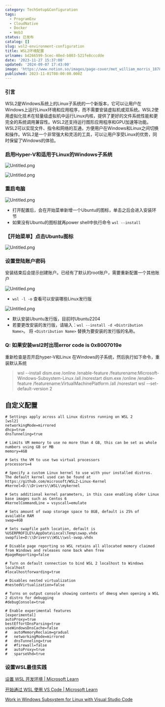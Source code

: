 ```yaml
---
category: TechSetup&Configuration
tags:
  - ProgramEnv
  - CloudNative
  - Docker
  - Web3
status: 已发布
catalog: []
slug: wsl2-environment-configuration
title: WSL2环境配置
urlname: bd266599-5cec-40ed-b803-521fe8cccdde
date: '2023-11-27 15:37:00'
updated: '2024-09-07 17:43:00'
image: 'https://www.notion.so/images/page-cover/met_william_morris_1878.jpg'
published: 2023-11-01T08:00:00.000Z
---
```


### 引言


WSL2是Windows系统上的Linux子系统的一个新版本，它可以让用户在Windows上运行Linux环境和应用程序，而不需要安装虚拟机或双系统。WSL2使用虚拟化技术在轻量级虚拟机中运行Linux内核，提供了更好的文件系统性能和更完全的系统调用兼容性。WSL2还支持运行图形应用程序和GPU加速等功能。WSL2可以实现文件、指令和网络的互通，方便用户在Windows和Linux之间切换和操作。WSL2是一个非常强大和灵活的工具，可以让用户享受Linux的优势，同时保留了Windows的体验。


### 启用Hyper-V和适用于Linux的Windows子系统


![Untitled.png](https://prod-files-secure.s3.us-west-2.amazonaws.com/5d24fe63-e567-4804-86f9-9fdc62e13082/62efe4d1-37d6-4606-a7b8-34dcd63ff38a/Untitled.png?X-Amz-Algorithm=AWS4-HMAC-SHA256&X-Amz-Content-Sha256=UNSIGNED-PAYLOAD&X-Amz-Credential=ASIAZI2LB466TF7QM6AM%2F20250228%2Fus-west-2%2Fs3%2Faws4_request&X-Amz-Date=20250228T053930Z&X-Amz-Expires=3600&X-Amz-Security-Token=IQoJb3JpZ2luX2VjEE4aCXVzLXdlc3QtMiJIMEYCIQCB%2BWAncg8aP0J6covp22bISkwFL3Iy6tz9xpWCICJxVgIhAPm%2BnxAWBL6AOALS2PMsf2dRlwOwQOkeITRDv9QnmSaoKogECIb%2F%2F%2F%2F%2F%2F%2F%2F%2F%2FwEQABoMNjM3NDIzMTgzODA1Igxpj6gMMktXC5jT2Z4q3AMP6uI3U7WrFPui98ReFYf01G4GLSc4lMADHuoU736rt7Fa47%2F4BGSkTmUA7zSLAIWM2EeXBWelxXOUGUAlcwA%2BDCy7zyRYxfPUMLL8FoO694kDLvn%2FdLpEOj34ZhWj%2FhzuWyhliGct4b%2B3rVBIp6zqwylMqX23oFyWCLCig%2B%2Br9xdOGfDC58gcvhgg4jwNEIYtT9qHnjBX5ST2StNa50OijvYikv%2F7kqIjA%2F4BOB5F0oJ8pIhb7lsgLvc0%2FGqADMrH7fmhWCxr13bmlia2mLHF6budKgJBUcm8J8u0GHLsqsH4ciTERIO2ws%2Fg4wYZ5%2BxpUl%2B2XxTU7Kom%2B7hCC4JTFv1eq%2Fe9l2i%2BZKLX4pr%2FWnXegNvoNE2%2Feqn04MddB93AWvTSZolz8NpmAbgxt1RbYJ07QqP8%2BT722mY2MOa1WXfrmbQbOAQtMKDCH0m8vwiV4gBM94eQ5YVsXn1SKaeV4sbxGyCCLFOAfWqdpPuXbHLMPx8TyvjIV1fKABp2eRI%2FJzWnoT%2F1OBZD%2BDK3ziRIRBe8hXu3FLSerAgrJM3m4n6y%2FwQMgbVmfNjiVhS9NvWDZ87PAH4cXQNT3mfwhLSSMmYFxDBomHi9KKMC%2BJq95%2Fyb4fx8mPNxW%2BSh%2FzDWj4W%2BBjqkAZsdzfup8u5vQsxnskkox7E3Yqf6qE15%2FzEiZbM3JfNt6bWYGU8stpQfz3WP91zhAk0UwrOlZeuODqGxkTy35ARce2pG1oEDLLTh35DE3iPF87pAagGdlI6L%2FY%2BDNlfVQ9KOEEYz2zs%2Ft7Tdbaj8KQVP7PwIUAi0bYElf4lPrQM4Aw%2FXlej6Cau0NLhhtiG5jYZP8pPM8CsHzZO%2FasQjZzHXNP7m&X-Amz-Signature=b341d11c9d85f86ae1ef593c4ab18ea3277bee6d1a1b36b3b6bc9a507ce6fdce&X-Amz-SignedHeaders=host&x-id=GetObject)


![Untitled.png](https://prod-files-secure.s3.us-west-2.amazonaws.com/5d24fe63-e567-4804-86f9-9fdc62e13082/74866fe6-9ce5-4055-94c5-4900f6f5ff8b/Untitled.png?X-Amz-Algorithm=AWS4-HMAC-SHA256&X-Amz-Content-Sha256=UNSIGNED-PAYLOAD&X-Amz-Credential=ASIAZI2LB466TF7QM6AM%2F20250228%2Fus-west-2%2Fs3%2Faws4_request&X-Amz-Date=20250228T053930Z&X-Amz-Expires=3600&X-Amz-Security-Token=IQoJb3JpZ2luX2VjEE4aCXVzLXdlc3QtMiJIMEYCIQCB%2BWAncg8aP0J6covp22bISkwFL3Iy6tz9xpWCICJxVgIhAPm%2BnxAWBL6AOALS2PMsf2dRlwOwQOkeITRDv9QnmSaoKogECIb%2F%2F%2F%2F%2F%2F%2F%2F%2F%2FwEQABoMNjM3NDIzMTgzODA1Igxpj6gMMktXC5jT2Z4q3AMP6uI3U7WrFPui98ReFYf01G4GLSc4lMADHuoU736rt7Fa47%2F4BGSkTmUA7zSLAIWM2EeXBWelxXOUGUAlcwA%2BDCy7zyRYxfPUMLL8FoO694kDLvn%2FdLpEOj34ZhWj%2FhzuWyhliGct4b%2B3rVBIp6zqwylMqX23oFyWCLCig%2B%2Br9xdOGfDC58gcvhgg4jwNEIYtT9qHnjBX5ST2StNa50OijvYikv%2F7kqIjA%2F4BOB5F0oJ8pIhb7lsgLvc0%2FGqADMrH7fmhWCxr13bmlia2mLHF6budKgJBUcm8J8u0GHLsqsH4ciTERIO2ws%2Fg4wYZ5%2BxpUl%2B2XxTU7Kom%2B7hCC4JTFv1eq%2Fe9l2i%2BZKLX4pr%2FWnXegNvoNE2%2Feqn04MddB93AWvTSZolz8NpmAbgxt1RbYJ07QqP8%2BT722mY2MOa1WXfrmbQbOAQtMKDCH0m8vwiV4gBM94eQ5YVsXn1SKaeV4sbxGyCCLFOAfWqdpPuXbHLMPx8TyvjIV1fKABp2eRI%2FJzWnoT%2F1OBZD%2BDK3ziRIRBe8hXu3FLSerAgrJM3m4n6y%2FwQMgbVmfNjiVhS9NvWDZ87PAH4cXQNT3mfwhLSSMmYFxDBomHi9KKMC%2BJq95%2Fyb4fx8mPNxW%2BSh%2FzDWj4W%2BBjqkAZsdzfup8u5vQsxnskkox7E3Yqf6qE15%2FzEiZbM3JfNt6bWYGU8stpQfz3WP91zhAk0UwrOlZeuODqGxkTy35ARce2pG1oEDLLTh35DE3iPF87pAagGdlI6L%2FY%2BDNlfVQ9KOEEYz2zs%2Ft7Tdbaj8KQVP7PwIUAi0bYElf4lPrQM4Aw%2FXlej6Cau0NLhhtiG5jYZP8pPM8CsHzZO%2FasQjZzHXNP7m&X-Amz-Signature=91432c56cd287301423f5bed3a89d1378314d7a3a67163858949435ab9cb40e2&X-Amz-SignedHeaders=host&x-id=GetObject)


### 重启电脑


![Untitled.png](https://prod-files-secure.s3.us-west-2.amazonaws.com/5d24fe63-e567-4804-86f9-9fdc62e13082/ed8ca255-2fda-4c1b-9b1a-f1896300e8e7/Untitled.png?X-Amz-Algorithm=AWS4-HMAC-SHA256&X-Amz-Content-Sha256=UNSIGNED-PAYLOAD&X-Amz-Credential=ASIAZI2LB466TF7QM6AM%2F20250228%2Fus-west-2%2Fs3%2Faws4_request&X-Amz-Date=20250228T053930Z&X-Amz-Expires=3600&X-Amz-Security-Token=IQoJb3JpZ2luX2VjEE4aCXVzLXdlc3QtMiJIMEYCIQCB%2BWAncg8aP0J6covp22bISkwFL3Iy6tz9xpWCICJxVgIhAPm%2BnxAWBL6AOALS2PMsf2dRlwOwQOkeITRDv9QnmSaoKogECIb%2F%2F%2F%2F%2F%2F%2F%2F%2F%2FwEQABoMNjM3NDIzMTgzODA1Igxpj6gMMktXC5jT2Z4q3AMP6uI3U7WrFPui98ReFYf01G4GLSc4lMADHuoU736rt7Fa47%2F4BGSkTmUA7zSLAIWM2EeXBWelxXOUGUAlcwA%2BDCy7zyRYxfPUMLL8FoO694kDLvn%2FdLpEOj34ZhWj%2FhzuWyhliGct4b%2B3rVBIp6zqwylMqX23oFyWCLCig%2B%2Br9xdOGfDC58gcvhgg4jwNEIYtT9qHnjBX5ST2StNa50OijvYikv%2F7kqIjA%2F4BOB5F0oJ8pIhb7lsgLvc0%2FGqADMrH7fmhWCxr13bmlia2mLHF6budKgJBUcm8J8u0GHLsqsH4ciTERIO2ws%2Fg4wYZ5%2BxpUl%2B2XxTU7Kom%2B7hCC4JTFv1eq%2Fe9l2i%2BZKLX4pr%2FWnXegNvoNE2%2Feqn04MddB93AWvTSZolz8NpmAbgxt1RbYJ07QqP8%2BT722mY2MOa1WXfrmbQbOAQtMKDCH0m8vwiV4gBM94eQ5YVsXn1SKaeV4sbxGyCCLFOAfWqdpPuXbHLMPx8TyvjIV1fKABp2eRI%2FJzWnoT%2F1OBZD%2BDK3ziRIRBe8hXu3FLSerAgrJM3m4n6y%2FwQMgbVmfNjiVhS9NvWDZ87PAH4cXQNT3mfwhLSSMmYFxDBomHi9KKMC%2BJq95%2Fyb4fx8mPNxW%2BSh%2FzDWj4W%2BBjqkAZsdzfup8u5vQsxnskkox7E3Yqf6qE15%2FzEiZbM3JfNt6bWYGU8stpQfz3WP91zhAk0UwrOlZeuODqGxkTy35ARce2pG1oEDLLTh35DE3iPF87pAagGdlI6L%2FY%2BDNlfVQ9KOEEYz2zs%2Ft7Tdbaj8KQVP7PwIUAi0bYElf4lPrQM4Aw%2FXlej6Cau0NLhhtiG5jYZP8pPM8CsHzZO%2FasQjZzHXNP7m&X-Amz-Signature=9098f5c4a58cba9577eea3e5a4d9b76c01aba9c714f4c86ee05ec69f8b6110c6&X-Amz-SignedHeaders=host&x-id=GetObject)

- 打开配置后，会在开始菜单新增一个Ubuntu的图标，单击之后会进入安装环节
- 如果没有Ubuntu的图标就再power shell中执行命令 `wsl --install`

### 【开始菜单】点击Ubuntu图标


![Untitled.png](https://prod-files-secure.s3.us-west-2.amazonaws.com/5d24fe63-e567-4804-86f9-9fdc62e13082/d7415a12-f453-43fe-a604-a208d85638a3/Untitled.png?X-Amz-Algorithm=AWS4-HMAC-SHA256&X-Amz-Content-Sha256=UNSIGNED-PAYLOAD&X-Amz-Credential=ASIAZI2LB466TF7QM6AM%2F20250228%2Fus-west-2%2Fs3%2Faws4_request&X-Amz-Date=20250228T053930Z&X-Amz-Expires=3600&X-Amz-Security-Token=IQoJb3JpZ2luX2VjEE4aCXVzLXdlc3QtMiJIMEYCIQCB%2BWAncg8aP0J6covp22bISkwFL3Iy6tz9xpWCICJxVgIhAPm%2BnxAWBL6AOALS2PMsf2dRlwOwQOkeITRDv9QnmSaoKogECIb%2F%2F%2F%2F%2F%2F%2F%2F%2F%2FwEQABoMNjM3NDIzMTgzODA1Igxpj6gMMktXC5jT2Z4q3AMP6uI3U7WrFPui98ReFYf01G4GLSc4lMADHuoU736rt7Fa47%2F4BGSkTmUA7zSLAIWM2EeXBWelxXOUGUAlcwA%2BDCy7zyRYxfPUMLL8FoO694kDLvn%2FdLpEOj34ZhWj%2FhzuWyhliGct4b%2B3rVBIp6zqwylMqX23oFyWCLCig%2B%2Br9xdOGfDC58gcvhgg4jwNEIYtT9qHnjBX5ST2StNa50OijvYikv%2F7kqIjA%2F4BOB5F0oJ8pIhb7lsgLvc0%2FGqADMrH7fmhWCxr13bmlia2mLHF6budKgJBUcm8J8u0GHLsqsH4ciTERIO2ws%2Fg4wYZ5%2BxpUl%2B2XxTU7Kom%2B7hCC4JTFv1eq%2Fe9l2i%2BZKLX4pr%2FWnXegNvoNE2%2Feqn04MddB93AWvTSZolz8NpmAbgxt1RbYJ07QqP8%2BT722mY2MOa1WXfrmbQbOAQtMKDCH0m8vwiV4gBM94eQ5YVsXn1SKaeV4sbxGyCCLFOAfWqdpPuXbHLMPx8TyvjIV1fKABp2eRI%2FJzWnoT%2F1OBZD%2BDK3ziRIRBe8hXu3FLSerAgrJM3m4n6y%2FwQMgbVmfNjiVhS9NvWDZ87PAH4cXQNT3mfwhLSSMmYFxDBomHi9KKMC%2BJq95%2Fyb4fx8mPNxW%2BSh%2FzDWj4W%2BBjqkAZsdzfup8u5vQsxnskkox7E3Yqf6qE15%2FzEiZbM3JfNt6bWYGU8stpQfz3WP91zhAk0UwrOlZeuODqGxkTy35ARce2pG1oEDLLTh35DE3iPF87pAagGdlI6L%2FY%2BDNlfVQ9KOEEYz2zs%2Ft7Tdbaj8KQVP7PwIUAi0bYElf4lPrQM4Aw%2FXlej6Cau0NLhhtiG5jYZP8pPM8CsHzZO%2FasQjZzHXNP7m&X-Amz-Signature=ce3c0dacf472b9a879222933d6c5bee28c57ac7d03a403465335228c13be343a&X-Amz-SignedHeaders=host&x-id=GetObject)


### 设置登陆账户密码


安装结束后会提示创建账户。已经有了默认的root账户，需要重新配置一个其他账户


![Untitled.png](https://prod-files-secure.s3.us-west-2.amazonaws.com/5d24fe63-e567-4804-86f9-9fdc62e13082/bb38a6ce-031e-4122-9787-de509d2240bf/Untitled.png?X-Amz-Algorithm=AWS4-HMAC-SHA256&X-Amz-Content-Sha256=UNSIGNED-PAYLOAD&X-Amz-Credential=ASIAZI2LB466TF7QM6AM%2F20250228%2Fus-west-2%2Fs3%2Faws4_request&X-Amz-Date=20250228T053930Z&X-Amz-Expires=3600&X-Amz-Security-Token=IQoJb3JpZ2luX2VjEE4aCXVzLXdlc3QtMiJIMEYCIQCB%2BWAncg8aP0J6covp22bISkwFL3Iy6tz9xpWCICJxVgIhAPm%2BnxAWBL6AOALS2PMsf2dRlwOwQOkeITRDv9QnmSaoKogECIb%2F%2F%2F%2F%2F%2F%2F%2F%2F%2FwEQABoMNjM3NDIzMTgzODA1Igxpj6gMMktXC5jT2Z4q3AMP6uI3U7WrFPui98ReFYf01G4GLSc4lMADHuoU736rt7Fa47%2F4BGSkTmUA7zSLAIWM2EeXBWelxXOUGUAlcwA%2BDCy7zyRYxfPUMLL8FoO694kDLvn%2FdLpEOj34ZhWj%2FhzuWyhliGct4b%2B3rVBIp6zqwylMqX23oFyWCLCig%2B%2Br9xdOGfDC58gcvhgg4jwNEIYtT9qHnjBX5ST2StNa50OijvYikv%2F7kqIjA%2F4BOB5F0oJ8pIhb7lsgLvc0%2FGqADMrH7fmhWCxr13bmlia2mLHF6budKgJBUcm8J8u0GHLsqsH4ciTERIO2ws%2Fg4wYZ5%2BxpUl%2B2XxTU7Kom%2B7hCC4JTFv1eq%2Fe9l2i%2BZKLX4pr%2FWnXegNvoNE2%2Feqn04MddB93AWvTSZolz8NpmAbgxt1RbYJ07QqP8%2BT722mY2MOa1WXfrmbQbOAQtMKDCH0m8vwiV4gBM94eQ5YVsXn1SKaeV4sbxGyCCLFOAfWqdpPuXbHLMPx8TyvjIV1fKABp2eRI%2FJzWnoT%2F1OBZD%2BDK3ziRIRBe8hXu3FLSerAgrJM3m4n6y%2FwQMgbVmfNjiVhS9NvWDZ87PAH4cXQNT3mfwhLSSMmYFxDBomHi9KKMC%2BJq95%2Fyb4fx8mPNxW%2BSh%2FzDWj4W%2BBjqkAZsdzfup8u5vQsxnskkox7E3Yqf6qE15%2FzEiZbM3JfNt6bWYGU8stpQfz3WP91zhAk0UwrOlZeuODqGxkTy35ARce2pG1oEDLLTh35DE3iPF87pAagGdlI6L%2FY%2BDNlfVQ9KOEEYz2zs%2Ft7Tdbaj8KQVP7PwIUAi0bYElf4lPrQM4Aw%2FXlej6Cau0NLhhtiG5jYZP8pPM8CsHzZO%2FasQjZzHXNP7m&X-Amz-Signature=a30dbb7abfb785a804e858a6e28ba7afa1f311645d0ba81dcee1f1f988edd43e&X-Amz-SignedHeaders=host&x-id=GetObject)

- `wsl -l -o` 查看可以安装哪些Linux发行版

![Untitled.png](https://prod-files-secure.s3.us-west-2.amazonaws.com/5d24fe63-e567-4804-86f9-9fdc62e13082/4b4e5e2f-4e13-4651-8884-559a62c38137/Untitled.png?X-Amz-Algorithm=AWS4-HMAC-SHA256&X-Amz-Content-Sha256=UNSIGNED-PAYLOAD&X-Amz-Credential=ASIAZI2LB466TF7QM6AM%2F20250228%2Fus-west-2%2Fs3%2Faws4_request&X-Amz-Date=20250228T053930Z&X-Amz-Expires=3600&X-Amz-Security-Token=IQoJb3JpZ2luX2VjEE4aCXVzLXdlc3QtMiJIMEYCIQCB%2BWAncg8aP0J6covp22bISkwFL3Iy6tz9xpWCICJxVgIhAPm%2BnxAWBL6AOALS2PMsf2dRlwOwQOkeITRDv9QnmSaoKogECIb%2F%2F%2F%2F%2F%2F%2F%2F%2F%2FwEQABoMNjM3NDIzMTgzODA1Igxpj6gMMktXC5jT2Z4q3AMP6uI3U7WrFPui98ReFYf01G4GLSc4lMADHuoU736rt7Fa47%2F4BGSkTmUA7zSLAIWM2EeXBWelxXOUGUAlcwA%2BDCy7zyRYxfPUMLL8FoO694kDLvn%2FdLpEOj34ZhWj%2FhzuWyhliGct4b%2B3rVBIp6zqwylMqX23oFyWCLCig%2B%2Br9xdOGfDC58gcvhgg4jwNEIYtT9qHnjBX5ST2StNa50OijvYikv%2F7kqIjA%2F4BOB5F0oJ8pIhb7lsgLvc0%2FGqADMrH7fmhWCxr13bmlia2mLHF6budKgJBUcm8J8u0GHLsqsH4ciTERIO2ws%2Fg4wYZ5%2BxpUl%2B2XxTU7Kom%2B7hCC4JTFv1eq%2Fe9l2i%2BZKLX4pr%2FWnXegNvoNE2%2Feqn04MddB93AWvTSZolz8NpmAbgxt1RbYJ07QqP8%2BT722mY2MOa1WXfrmbQbOAQtMKDCH0m8vwiV4gBM94eQ5YVsXn1SKaeV4sbxGyCCLFOAfWqdpPuXbHLMPx8TyvjIV1fKABp2eRI%2FJzWnoT%2F1OBZD%2BDK3ziRIRBe8hXu3FLSerAgrJM3m4n6y%2FwQMgbVmfNjiVhS9NvWDZ87PAH4cXQNT3mfwhLSSMmYFxDBomHi9KKMC%2BJq95%2Fyb4fx8mPNxW%2BSh%2FzDWj4W%2BBjqkAZsdzfup8u5vQsxnskkox7E3Yqf6qE15%2FzEiZbM3JfNt6bWYGU8stpQfz3WP91zhAk0UwrOlZeuODqGxkTy35ARce2pG1oEDLLTh35DE3iPF87pAagGdlI6L%2FY%2BDNlfVQ9KOEEYz2zs%2Ft7Tdbaj8KQVP7PwIUAi0bYElf4lPrQM4Aw%2FXlej6Cau0NLhhtiG5jYZP8pPM8CsHzZO%2FasQjZzHXNP7m&X-Amz-Signature=7297120b19e8f67ab6389fa87e14bab844893d3c88557cca070bd294c55c4ca9&X-Amz-SignedHeaders=host&x-id=GetObject)

- 默认安装Ubuntu发行版，目前时Ubuntu2204
- 若要更改安装的发行版，请输入：`wsl --install -d <Distribution Name>`。 将 `<Distribution Name>` 替换为要安装的发行版的名称。

### Q: 如果安装wsl2时出现error code is 0x8007019e


重新检查是否开启hyper-V和Linux 在Windows的子系统，然后执行如下命令，重装默认系统

> wsl --install
> dism.exe /online /enable-feature /featurename:Microsoft-Windows-Subsystem-Linux /all /norestart
> dism.exe /online /enable-feature /featurename:VirtualMachinePlatform /all /norestart
> wsl --set-default-version 2

## 自定义配置


```shell
# Settings apply across all Linux distros running on WSL 2
[wsl2]
networkingMode=mirrored
dhcp=true
dnsTunneling=true

# Limits VM memory to use no more than 4 GB, this can be set as whole numbers using GB or MB
memory=4GB 

# Sets the VM to use two virtual processors
processors=4

# Specify a custom Linux kernel to use with your installed distros. The default kernel used can be found at https://github.com/microsoft/WSL2-Linux-Kernel
#kernel=D:\\Drivers\\WSL\\mykernel

# Sets additional kernel parameters, in this case enabling older Linux base images such as Centos 6
#kernelCommandLine = vsyscall=emulate

# Sets amount of swap storage space to 8GB, default is 25% of available RAM
swap=4GB

# Sets swapfile path location, default is %USERPROFILE%\AppData\Local\Temp\swap.vhdx
swapfile=D:\\Drivers\\WSL\\wsl-swap.vhdx

# Disable page reporting so WSL retains all allocated memory claimed from Windows and releases none back when free
#pageReporting=false

# Turn on default connection to bind WSL 2 localhost to Windows localhost
#localhostforwarding=true

# Disables nested virtualization
#nestedVirtualization=false

# Turns on output console showing contents of dmesg when opening a WSL 2 distro for debugging
#debugConsole=true

# Enable experimental features
[experimental]
autoProxy=true
bestEffortDnsParsing=true
useWindowsDnsCache=false
#   autoMemoryReclaim=gradual
#   networkingMode=mirrored
#   dnsTunneling=true
#   #firewall=false
#   autoProxy=true
#   sparseVhd=true
```


### 设置WSL最佳实践


[设置 WSL 开发环境 | Microsoft Learn](https://learn.microsoft.com/zh-cn/windows/wsl/setup/environment#set-up-your-linux-username-and-password)


[开始通过 WSL 使用 VS Code | Microsoft Learn](https://learn.microsoft.com/zh-cn/windows/wsl/tutorials/wsl-vscode)


[Work in Windows Subsystem for Linux with Visual Studio Code](https://code.visualstudio.com/docs/remote/wsl-tutorial)

